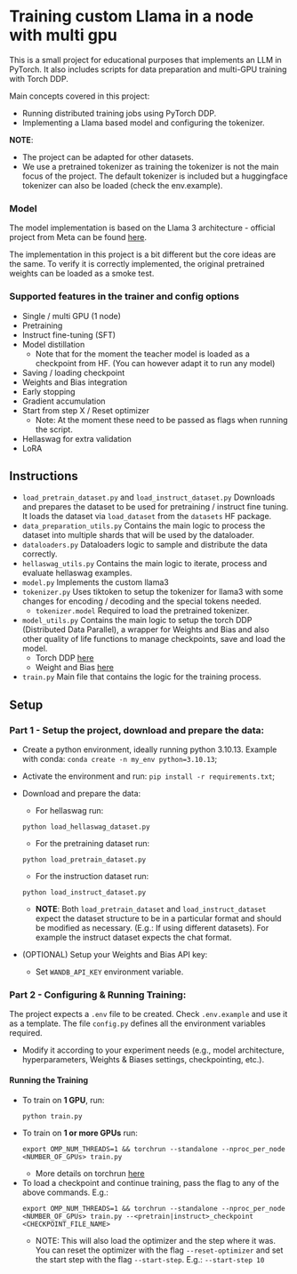 # Training custom Llama in a node with multi gpu

This is a small project for educational purposes that implements an LLM in PyTorch. It also includes scripts for data preparation and multi-GPU training with Torch DDP.

Main concepts covered in this project:
- Running distributed training jobs using PyTorch DDP.
- Implementing a Llama based model and configuring the tokenizer.

**NOTE**: 
- The project can be adapted for other datasets.
- We use a pretrained tokenizer as training the tokenizer is not the main focus of the project. The default tokenizer is included but a huggingface tokenizer can also be loaded (check the env.example).


### Model
The model implementation is based on the Llama 3 architecture - official project from Meta can be found [here](https://github.com/meta-llama/llama3).

The implementation in this project is a bit different but the core ideas are the same. To verify it is correctly implemented, the original pretrained weights can be loaded as a smoke test.


### Supported features in the trainer and config options
- Single / multi GPU (1 node)
- Pretraining
- Instruct fine-tuning (SFT)
- Model distillation
  - Note that for the moment the teacher model is loaded as a checkpoint from HF. (You can however adapt it to run any model) 
- Saving / loading checkpoint
- Weights and Bias integration
- Early stopping
- Gradient accumulation
- Start from step X / Reset optimizer
  - Note: At the moment these need to be passed as flags when running the script.
- Hellaswag for extra validation
- LoRA


## Instructions
- `load_pretrain_dataset.py` and `load_instruct_dataset.py` Downloads and prepares the dataset to be used for pretraining / instruct fine tuning. It loads the dataset via `load_dataset` from the `datasets` HF package.
- `data_preparation_utils.py` Contains the main logic to process the dataset into multiple shards that will be used by the dataloader.
- `dataloaders.py` Dataloaders logic to sample and distribute the data correctly.
- `hellaswag_utils.py` Contains the main logic to iterate, process and evaluate hellaswag examples.
- `model.py` Implements the custom llama3
- `tokenizer.py` Uses tiktoken to setup the tokenizer for llama3 with some changes for encoding / decoding and the special tokens needed.
  - `tokenizer.model` Required to load the pretrained tokenizer. 
- `model_utils.py` Contains the main logic to setup the torch DDP (Distributed Data Parallel), a wrapper for Weights and Bias and also other quality of life functions to manage checkpoints, save and load the model.
  - Torch DDP [here](https://pytorch.org/tutorials/intermediate/ddp_tutorial.html)
  - Weight and Bias [here](https://wandb.ai/site/)
- `train.py` Main file that contains the logic for the training process.

## Setup
### Part 1 - Setup the project, download and prepare the data:
- Create a python environment, ideally running python 3.10.13. Example with conda: `conda create -n my_env python=3.10.13`;
- Activate the environment and run: `pip install -r requirements.txt`;
- Download and prepare the data:
  - For hellaswag run:
  ```
  python load_hellaswag_dataset.py
  ```
  - For the pretraining dataset run: 
  ```
  python load_pretrain_dataset.py
  ```
  - For the instruction dataset run: 
  ```
  python load_instruct_dataset.py
  ```
    - **NOTE**: Both `load_pretrain_dataset` and `load_instruct_dataset` expect the dataset structure to be in a particular format and should be modified as necessary. (E.g.: If using different datasets). For example the instruct dataset expects the chat format.
  
- (OPTIONAL) Setup your Weights and Bias API key:
  - Set `WANDB_API_KEY` environment variable.

### Part 2 - Configuring & Running Training:
The project expects a `.env` file to be created. Check `.env.example` and use it as a template.
The file `config.py` defines all the environment variables required.
- Modify it according to your experiment needs (e.g., model architecture, hyperparameters, Weights & Biases settings, checkpointing, etc.).

#### **Running the Training**
- To train on **1 GPU**, run:
    ```
    python train.py
    ```
- To train on **1 or more GPUs** run:
    ```
    export OMP_NUM_THREADS=1 && torchrun --standalone --nproc_per_node <NUMBER_OF_GPUs> train.py
    ```
    - More details on torchrun [here](https://pytorch.org/docs/stable/elastic/run.html)
- To load a checkpoint and continue training, pass the flag to any of the above commands. E.g.:
    ```
    export OMP_NUM_THREADS=1 && torchrun --standalone --nproc_per_node <NUMBER_OF_GPUs> train.py --<pretrain|instruct>_checkpoint <CHECKPOINT_FILE_NAME>
    ```
    - NOTE: This will also load the optimizer and the step where it was. You can reset the optimizer with the flag `--reset-optimizer` and set the start step with the flag `--start-step`. E.g.: `--start-step 10`
